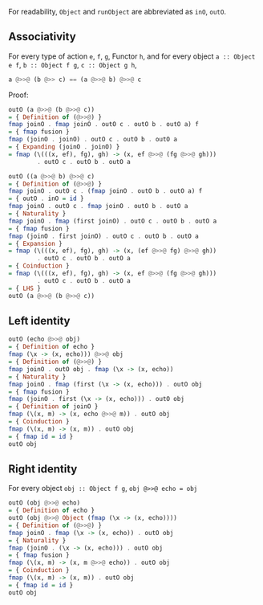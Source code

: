 For readability, `Object` and `runObject` are abbreviated as `inO`, `outO`.

Associativity
-------------------------------

For every type of action `e`, `f`, `g`,
Functor `h`, and for every object `a :: Object e f`,
`b :: Object f g`,
`c :: Object g h`,

```haskell
a @>>@ (b @>> c) == (a @>>@ b) @>>@ c
```

Proof:

```haskell
outO (a @>>@ (b @>>@ c))
= { Definition of (@>>@) }
fmap joinO . fmap joinO . outO c . outO b . outO a) f
= { fmap fusion }
fmap (joinO . joinO) . outO c . outO b . outO a
= { Expanding (joinO . joinO) }
= fmap (\(((x, ef), fg), gh) -> (x, ef @>>@ (fg @>>@ gh)))
        . outO c . outO b . outO a
```

```haskell
outO ((a @>>@ b) @>>@ c)
= { Definition of (@>>@) }
fmap joinO . outO c . (fmap joinO . outO b . outO a) f
= { outO . inO = id }
fmap joinO . outO c . fmap joinO . outO b . outO a
= { Naturality }
fmap joinO . fmap (first joinO) . outO c . outO b . outO a
= { fmap fusion }
fmap (joinO . first joinO) . outO c . outO b . outO a
= { Expansion }
= fmap (\(((x, ef), fg), gh) -> (x, (ef @>>@ fg) @>>@ gh))
        . outO c . outO b . outO a
= { Coinduction }
= fmap (\(((x, ef), fg), gh) -> (x, ef @>>@ (fg @>>@ gh)))
        . outO c . outO b . outO a
= { LHS }
outO (a @>>@ (b @>>@ c))
```

Left identity
-------------------------------

```haskell
outO (echo @>>@ obj)
= { Definition of echo }
fmap (\x -> (x, echo))) @>>@ obj
= { Definition of (@>>@) }
fmap joinO . outO obj . fmap (\x -> (x, echo))
= { Naturality }
fmap joinO . fmap (first (\x -> (x, echo))) . outO obj
= { fmap fusion }
fmap (joinO . first (\x -> (x, echo))) . outO obj
= { Definition of joinO }
fmap (\(x, m) -> (x, echo @>>@ m)) . outO obj
= { Coinduction }
fmap (\(x, m) -> (x, m)) . outO obj
= { fmap id = id }
outO obj
```

Right identity
-------------------------------
For every object `obj :: Object f g`, `obj @>>@ echo = obj`

```haskell
outO (obj @>>@ echo)
= { Definition of echo }
outO (obj @>>@ Object (fmap (\x -> (x, echo))))
= { Definition of (@>>@) }
fmap joinO . fmap (\x -> (x, echo)) . outO obj
= { Naturality }
fmap (joinO . (\x -> (x, echo))) . outO obj
= { fmap fusion }
fmap (\(x, m) -> (x, m @>>@ echo)) . outO obj
= { Coinduction }
fmap (\(x, m) -> (x, m)) . outO obj
= { fmap id = id }
outO obj
```
